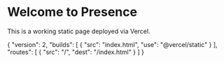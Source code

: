 <!-- index.html -->
<!DOCTYPE html>
<html lang="en">
<head>
  <meta charset="UTF-8" />
  <meta name="viewport" content="width=device-width, initial-scale=1.0" />
  <title>Presence App</title>
</head>
<body>
  <h1>Welcome to Presence</h1>
  <p>This is a working static page deployed via Vercel.</p>
</body>
</html>

{
  "version": 2,
  "builds": [
    { "src": "index.html", "use": "@vercel/static" }
  ],
  "routes": [
    { "src": "/", "dest": "/index.html" }
  ]
}
